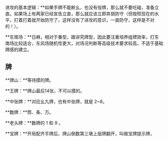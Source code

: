 进攻的基本逻辑：**如果手牌不能断幺，也没有役牌，那么就不要吃碰，准备立直。如果场上有两家已经宣告立直，那么就应该立即弃胡防守（但按照现在的水平，打着打着就开始防守了，这样没有了进攻的意识，一直防守，这样是不对的！）。

**东南场：**日麻，相对于番型，跟讲究牌型，因此要注重培养组牌效率，打东南场比较适合，东风场随机性更大，对场况判断等高级技术要求较高，不适于基础牌感的建立。

## 牌

**牌山：**等待摸的牌。

**王牌：**牌山最后14张，不可以摸的。

**中张牌：**对应幺九牌，也有中张牌，就是 2~8。

**数牌：**筒、条、万。

**老头牌：**数牌的 1 和 9 。

**宝牌：**开局配齐手牌后，牌山倒数第三墩上层牌翻开，叫做宝牌提示牌，